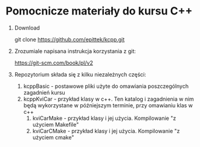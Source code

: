 # Pomocnicze materiały do kursu C++

1. Download

   git clone https://github.com/epittek/kcpp.git

2. Zrozumiale napisana instrukcja korzystania z git:

   https://git-scm.com/book/pl/v2

3. Repozytorium składa się z kilku niezależnych części:

	1. kcppBasic - postawowe pliki użyte do omawiania poszczególnych zagadnień kursu
	2. kcppKviCar - przykład klasy w c++. Ten katalog i zagadnienia w nim będą wykorzystane w późniejszym terminie, przy omawianiu klas w c++
		1. kviCarMake  - przykład klasy i jej użycia. Kompilowanie "z użyciem Makefile"
		2. kviCarCMake - przykład klasy i jej użycia. Kompilowanie "z użyciem cmake"
